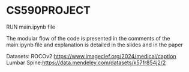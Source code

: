 # CS590PROJECT

RUN main.ipynb file

The modular flow of the code is presented in the comments of the main.ipynb file and explanation is detailed in the slides and in the paper

Datasets:
ROCOv2:https://www.imageclef.org/2024/medical/caption
Lumbar Spine:https://data.mendeley.com/datasets/k57fr854j2/2
